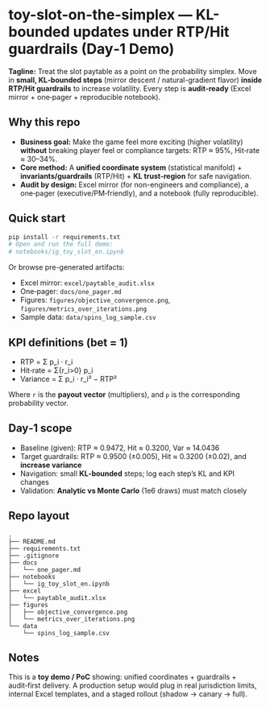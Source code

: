 # toy-slot-on-the-simplex — KL-bounded updates under RTP/Hit guardrails (Day‑1 Demo)

**Tagline:** Treat the slot paytable as a point on the probability simplex. Move in **small, KL‑bounded steps** (mirror descent / natural-gradient flavor) **inside RTP/Hit guardrails** to increase volatility. Every step is **audit‑ready** (Excel mirror + one‑pager + reproducible notebook).

## Why this repo
- **Business goal:** Make the game feel more exciting (higher volatility) **without** breaking player feel or compliance targets: RTP ≈ 95%, Hit‑rate ≈ 30–34%.
- **Core method:** A **unified coordinate system** (statistical manifold) + **invariants/guardrails** (RTP/Hit) + **KL trust‑region** for safe navigation.
- **Audit by design:** Excel mirror (for non-engineers and compliance), a one‑pager (executive/PM‑friendly), and a notebook (fully reproducible).

## Quick start
```bash
pip install -r requirements.txt
# Open and run the full demo:
# notebooks/ig_toy_slot_en.ipynb
```

Or browse pre-generated artifacts:
- Excel mirror: `excel/paytable_audit.xlsx`
- One‑pager: `docs/one_pager.md`
- Figures: `figures/objective_convergence.png`, `figures/metrics_over_iterations.png`
- Sample data: `data/spins_log_sample.csv`

## KPI definitions (bet = 1)
- RTP = Σ p_i · r_i  
- Hit‑rate = Σ{r_i>0} p_i  
- Variance = Σ p_i · r_i² − RTP²

Where `r` is the **payout vector** (multipliers), and `p` is the corresponding probability vector.

## Day‑1 scope
- Baseline (given): RTP ≈ 0.9472, Hit ≈ 0.3200, Var ≈ 14.0436
- Target guardrails: RTP ≈ 0.9500 (±0.005), Hit ≈ 0.3200 (±0.02), and **increase variance**
- Navigation: small **KL‑bounded** steps; log each step’s KL and KPI changes
- Validation: **Analytic vs Monte Carlo** (1e6 draws) must match closely

## Repo layout
```
.
├── README.md
├── requirements.txt
├── .gitignore
├── docs
│   └── one_pager.md
├── notebooks
│   └── ig_toy_slot_en.ipynb
├── excel
│   └── paytable_audit.xlsx
├── figures
│   ├── objective_convergence.png
│   └── metrics_over_iterations.png
└── data
    └── spins_log_sample.csv
```

## Notes
This is a **toy demo / PoC** showing: unified coordinates + guardrails + audit‑first delivery. A production setup would plug in real jurisdiction limits, internal Excel templates, and a staged rollout (shadow → canary → full).
